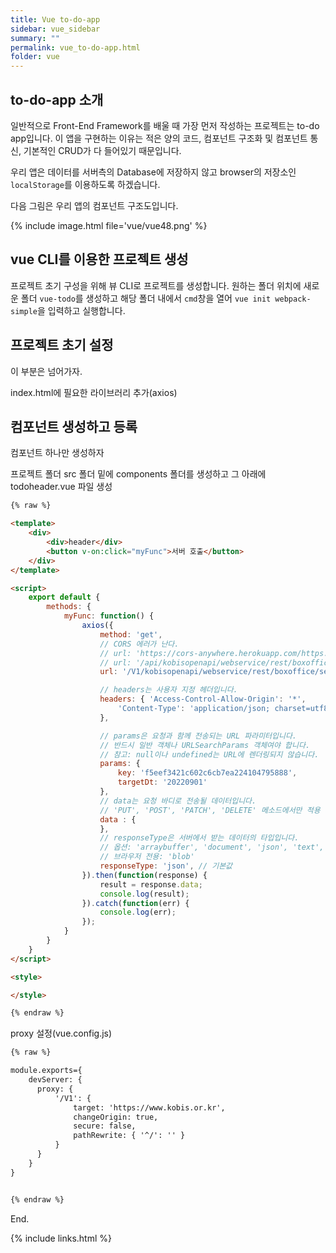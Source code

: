 ```yaml
---
title: Vue to-do-app
sidebar: vue_sidebar
summary: ""
permalink: vue_to-do-app.html
folder: vue
---
```


## to-do-app 소개

일반적으로 Front-End Framework를 배울 때 가장 먼저 작성하는 프로젝트는 to-do app입니다. 이 앱을 구현하는 이유는
적은 양의 코드, 컴포넌트 구조화 및 컴포넌트 통신, 기본적인 CRUD가 다 들어있기 때문입니다.

우리 앱은 데이터를 서버측의 Database에 저장하지 않고 browser의 저장소인 `localStorage`를 이용하도록 하겠습니다.

다음 그림은 우리 앱의 컴포넌트 구조도입니다. 

{% include image.html
file='vue/vue48.png'
%}

## vue CLI를 이용한 프로젝트 생성

프로젝트 초기 구성을 위해 뷰 CLI로 프로젝트를 생성합니다. 원하는 폴더 위치에 새로운 폴더 `vue-todo`를 생성하고 해당 폴더
내에서 `cmd`창을 열어 `vue init webpack-simple`을 입력하고 실행합니다. 

## 프로젝트 초기 설정

이 부분은 넘어가자.

index.html에 필요한 라이브러리 추가(axios)

## 컴포넌트 생성하고 등록

컴포넌트 하나만 생성하자

프로젝트 폴더 src 폴더 밑에 components 폴더를 생성하고 그 아래에 todoheader.vue 파일 생성

~~~html
{% raw %}

<template>
    <div>
        <div>header</div>
        <button v-on:click="myFunc">서버 호출</button>
    </div>
</template>

<script>
    export default {
        methods: {
            myFunc: function() {
                axios({
                    method: 'get',
                    // CORS 에러가 난다. 
                    // url: 'https://cors-anywhere.herokuapp.com/https://www.kobis.or.kr/kobisopenapi/webservice/rest/boxoffice/searchDailyBoxOfficeList.json',
                    // url: '/api/kobisopenapi/webservice/rest/boxoffice/searchDailyBoxOfficeList.json',
                    url: '/V1/kobisopenapi/webservice/rest/boxoffice/searchDailyBoxOfficeList.json',

                    // headers는 사용자 지정 헤더입니다.
                    headers: { 'Access-Control-Allow-Origin': '*',
                        'Content-Type': 'application/json; charset=utf8'
                    },

                    // params은 요청과 함께 전송되는 URL 파라미터입니다.
                    // 반드시 일반 객체나 URLSearchParams 객체여야 합니다.
                    // 참고: null이나 undefined는 URL에 렌더링되지 않습니다.
                    params: {
                        key: 'f5eef3421c602c6cb7ea224104795888',
                        targetDt: '20220901'
                    },
                    // data는 요청 바디로 전송될 데이터입니다.  
                    // 'PUT', 'POST', 'PATCH', 'DELETE' 메소드에서만 적용 가능합니다.
                    data : {
                    },
                    // responseType은 서버에서 받는 데이터의 타입입니다.
                    // 옵션: 'arraybuffer', 'document', 'json', 'text', 'stream'
                    // 브라우저 전용: 'blob'
                    responseType: 'json', // 기본값                                          
                }).then(function(response) {
                    result = response.data;
                    console.log(result);
                }).catch(function(err) {
                    console.log(err);
                });
            }
        }
    }
</script>

<style>

</style>

{% endraw %}

~~~


proxy 설정(vue.config.js)

~~~html
{% raw %}

module.exports={
    devServer: {
      proxy: { 
          '/V1': { 
              target: 'https://www.kobis.or.kr', 
              changeOrigin: true,
              secure: false,
              pathRewrite: { '^/': '' }
          }
      }
    }
}


{% endraw %}

~~~


End.

{% include links.html %}
